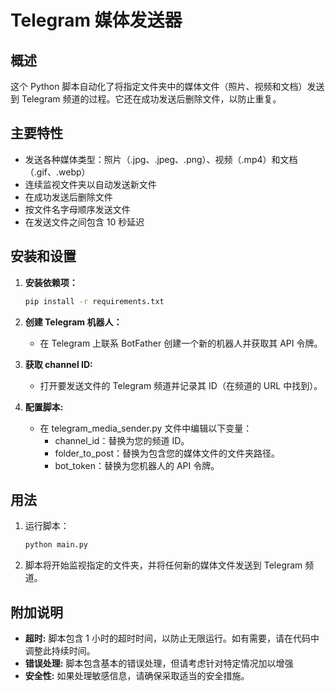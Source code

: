 # Telegram 媒体发送器

## 概述

这个 Python 脚本自动化了将指定文件夹中的媒体文件（照片、视频和文档）发送到 Telegram 频道的过程。它还在成功发送后删除文件，以防止重复。

## 主要特性

- 发送各种媒体类型：照片（.jpg、.jpeg、.png）、视频（.mp4）和文档（.gif、.webp）
- 连续监视文件夹以自动发送新文件
- 在成功发送后删除文件
- 按文件名字母顺序发送文件
- 在发送文件之间包含 10 秒延迟

## 安装和设置

1. **安装依赖项：**
   ```bash
   pip install -r requirements.txt

2. **创建 Telegram 机器人：**
   - 在 Telegram 上联系 BotFather 创建一个新的机器人并获取其 API 令牌。

3. **获取 channel ID:**
   - 打开要发送文件的 Telegram 频道并记录其 ID（在频道的 URL 中找到）。

4. **配置脚本:**
   - 在 telegram_media_sender.py 文件中编辑以下变量：
      - channel_id：替换为您的频道 ID。
      - folder_to_post：替换为包含您的媒体文件的文件夹路径。
      - bot_token：替换为您机器人的 API 令牌。

## 用法

1. 运行脚本：
   ```bash
   python main.py

2. 脚本将开始监视指定的文件夹，并将任何新的媒体文件发送到 Telegram 频道。

## 附加说明

- **超时:**  脚本包含 1 小时的超时时间，以防止无限运行。如有需要，请在代码中调整此持续时间。
- **错误处理:** 脚本包含基本的错误处理，但请考虑针对特定情况加以增强
- **安全性:**  如果处理敏感信息，请确保采取适当的安全措施。


